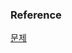 ### Reference
[문제](https://www.hackerrank.com/challenges/select-by-id/problem?isFullScreen=true)<br>